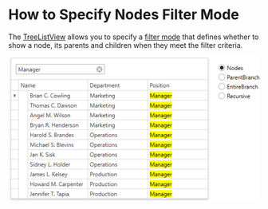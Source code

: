 # How to Specify Nodes Filter Mode

The [TreeListView](https://docs.devexpress.com/WPF/DevExpress.Xpf.Grid.TreeListView?v=19.1) allows you to specify a [filter mode](https://docs.devexpress.com/WPF/11981/controls-and-libraries/data-grid/filtering-and-searching/filtering-in-code/filtering-nodes) that defines whether to show a node, its parents and children when they meet the filter criteria.

![filtering-nodes](/images/filtering-nodes-example.png)
